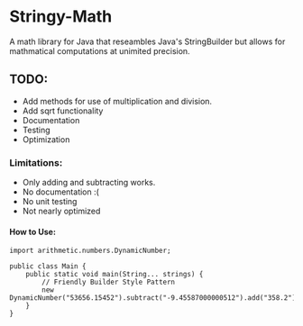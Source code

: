 # Stringy-Math
A math library for Java that reseambles Java's StringBuilder but allows for mathmatical computations at unimited precision.

## TODO:
- Add methods for use of multiplication and division.
- Add sqrt functionality
- Documentation
- Testing
- Optimization

### Limitations:
- Only adding and subtracting works.
- No documentation :(
- No unit testing
- Not nearly optimized

#### How to Use:
```
import arithmetic.numbers.DynamicNumber;

public class Main {
	public static void main(String... strings) {
		// Friendly Builder Style Pattern
		new DynamicNumber("53656.15452").subtract("-9.45587000000512").add("358.2").subtract("-8.1").println();
	}
}
```
